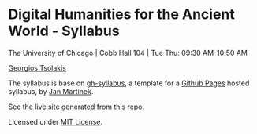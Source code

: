 # Digital Humanities for the Ancient World - Syllabus

The University of Chicago | Cobb Hall 104 | Tue Thu: 09:30 AM-10:50 AM

[Georgios Tsolakis](https://tsolakisgeo.github.io/)

The syllabus is base on [gh-syllabus](https://github.com/jan-martinek/gh-syllabus), a template for a [Github Pages](https://pages.github.com) hosted syllabus, by [Jan Martinek](https://github.com/jan-martinek/gh-syllabus/tree/gh-pages).

See the [live site](https://tsolakisgeo.github.io/DHAW2023/) generated from this repo.

Licensed under [MIT License](./LICENSE).
